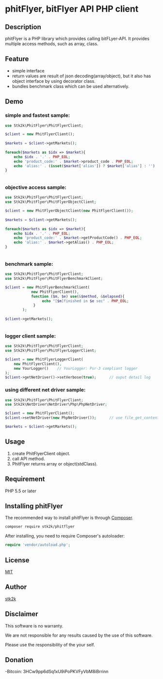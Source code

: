 phitFlyer, bitFlyer API PHP client
=======================

## Description

phitFlyer is a PHP library which provides calling bitFLyer-API.
It provides multiple access methods, such as array, class.

## Feature

- simple interface
- return values are result of json decoding(array/object), but it also has object interface by using decorator class. 
- bundles benchmark class which can be used alternatively.

## Demo

### simple and fastest sample:
```php
use Stk2k\PhitFlyer\PhitFlyerClient;

$client = new PhitFlyerClient();
 
$markets = $client->getMarkets();
 
foreach($markets as $idx => $market){
    echo $idx . '.' . PHP_EOL;
    echo 'product_code:' . $market->product_code . PHP_EOL;
    echo 'alias:' . (isset($market['alias']) ? $market['alias'] : '') . PHP_EOL;
}
 
```

### objective access sample:
```php
use Stk2k\PhitFlyer\PhitFlyerClient;
use Stk2k\PhitFlyer\PhitFlyerObjectClient;

$client = new PhitFlyerObjectClient(new PhitFlyerClient());
 
$markets = $client->getMarkets();
 
foreach($markets as $idx => $market){
    echo $idx . '.' . PHP_EOL;
    echo 'product_code:' . $market->getProductCode() . PHP_EOL;
    echo 'alias:' . $market->getAlias() . PHP_EOL;
}
 
```

### benchmark sample:
```php
use Stk2k\PhitFlyer\PhitFlyerClient;
use Stk2k\PhitFlyer\PhitFlyerBenchmarkClient;

$client = new PhitFlyerBenchmarkClient(
            new PhitFlyerClient(), 
            function ($m, $e) use(&$method, &$elapsed){
                 echo "[$m]finished in $e sec" . PHP_EOL;
             }
        );
 
$client->getMarkets();
 
```

### logger client sample:
```php
use Stk2k\PhitFlyer\PhitFlyerClient;
use Stk2k\PhitFlyer\PhitFlyerLoggerClient;

$client = new PhitFlyerLoggerClient(
    new PhitFlyerClient(),
    new YourLogger()    // YourLogger: Psr-3 compliant logger
);
$client->getNetDriver()->setVerbose(true);      // ouput detail log
```

### using different net driver sample:
```php
use Stk2k\PhitFlyer\PhitFlyerClient;
use Stk2k\NetDriver\NetDriver\Php\PhpNetDriver;

$client = new PhitFlyerClient();
$client->setNetDriver(new PhpNetDriver());      // use file_get_contents to call web api instead of cURL function

$markets = $client->getMarkets();
```

## Usage

1. create PhitFlyerClient object.
2. call API method.
3. PhitFlyer returns array or object(stdClass).

## Requirement

PHP 5.5 or later


## Installing phitFlyer

The recommended way to install phitFlyer is through
[Composer](http://getcomposer.org).

```bash
composer require stk2k/phitflyer
```

After installing, you need to require Composer's autoloader:

```php
require 'vendor/autoload.php';
```

## License
[MIT](https://github.com/stk2k/phitflyer/blob/master/LICENSE)

## Author

[stk2k](https://github.com/stk2k)

## Disclaimer

This software is no warranty.

We are not responsible for any results caused by the use of this software.

Please use the responsibility of the your self.


## Donation

-Bitcoin: 3HCw9pp6dSq1xU9iPoPKVFyVbM8iBrrinn
